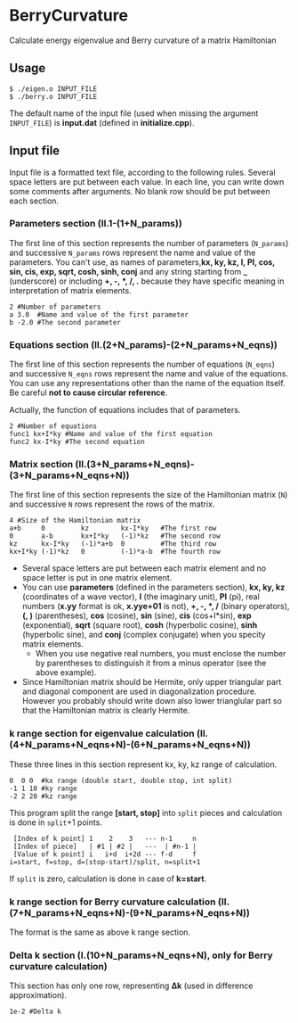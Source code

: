 # BerryCurvature
Calculate energy eigenvalue and Berry curvature of a matrix Hamiltonian

## Usage
```
$ ./eigen.o INPUT_FILE
$ ./berry.o INPUT_FILE
```
The default name of the input file (used when missing the argument ```INPUT_FILE```) is **input.dat** (defined in **initialize.cpp**).

## Input file
Input file is a formatted text file, according to the following rules.
Several space letters are put between each value.
In each line, you can write down some comments after arguments.
No blank row should be put between each section.

### Parameters section (ll.1-(1+N_params))
The first line of this section represents the number of parameters (```N_params```) and successive ```N_params``` rows represent the name and value of the parameters.
You can't use, as names of parameters,**kx, ky, kz, I, PI, cos, sin, cis, exp, sqrt, cosh, sinh, conj** and any string starting from **\_** (underscore) or including **+, -, \*, /, .** because they have specific meaning in interpretation of matrix elements.
```
2 #Number of parameters
a 3.0  #Name and value of the first parameter
b -2.0 #The second parameter
```

### Equations section (ll.(2+N_params)-(2+N_params+N_eqns))
The first line of this section represents the number of equations (```N_eqns```) and successive ```N_eqns``` rows represent the name and value of the equations.
You can use any representations other than the name of the equation itself.
Be careful **not to cause circular reference**.

Actually, the function of equations includes that of parameters.
```
2 #Number of equations
func1 kx+I*ky #Name and value of the first equation
func2 kx-I*ky #The second equation
```

### Matrix section (ll.(3+N_params+N_eqns)-(3+N_params+N_eqns+N))
The first line of this section represents the size of the Hamiltonian matrix (```N```) and successive ```N``` rows represent the rows of the matrix.
```
4 #Size of the Hamiltonian matrix
a+b     0         kz        kx-I*ky   #The first row
0       a-b       kx+I*ky   (-1)*kz   #The second row
kz      kx-I*ky   (-1)*a+b  0         #The third row
kx+I*ky (-1)*kz   0         (-1)*a-b  #The fourth row
```
- Several space letters are put between each matrix element and no space letter is put in one matrix element.
- You can use **parameters** (defined in the parameters section), **kx, ky, kz** (coordinates of a wave vector), **I** (the imaginary unit), **PI** (pi), real numbers (**x.yy** format is ok, **x.yye+01** is not), **+, -, \*, /** (binary operators), **(, )** (parentheses), **cos** (cosine), **sin** (sine), **cis** (cos+I\*sin), **exp** (exponential), **sqrt** (square root), **cosh** (hyperbolic cosine), **sinh** (hyperbolic sine), and **conj** (complex conjugate) when you specity matrix elements.
  - When you use negative real numbers, you must enclose the number by parentheses to distinguish it from a minus operator (see the above example).
- Since Hamiltonian matrix should be Hermite, only upper triangular part and diagonal component are used in diagonalization procedure. However you probably should write down also lower trianglular part so that the Hamiltonian matrix is clearly Hermite.
  
### k range section for eigenvalue calculation (ll.(4+N_params+N_eqns+N)-(6+N_params+N_eqns+N))
These three lines in this section represent kx, ky, kz range of calculation.
```
0  0 0  #kx range (double start, double stop, int split)
-1 1 10 #ky range
-2 2 20 #kz range
```
This program split the range **[start, stop]** into ```split``` pieces and calculation is done in ```split```+1 points.
```
 [Index of k point] 1    2    3   --- n-1     n 
 [Index of piece]   | #1 | #2 |   ---  | #n-1 | 
 [Value of k point] i   i+d  i+2d --- f-d     f 
i=start, f=stop, d=(stop-start)/split, n=split+1
```
If ```split``` is zero, calculation is done in case of **k=start**.

### k range section for Berry curvature calculation (ll.(7+N_params+N_eqns+N)-(9+N_params+N_eqns+N))
The format is the same as above k range section.

### Delta k section (l.(10+N_params+N_eqns+N), only for Berry curvature calculation)
This section has only one row, representing **&Delta;k** (used in difference approximation).
```
1e-2 #Delta k
```
